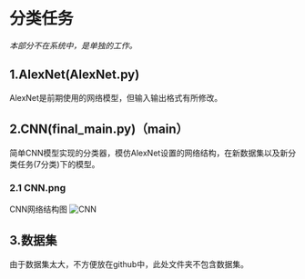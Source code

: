# 分类任务
*本部分不在系统中，是单独的工作。*

## 1.AlexNet(AlexNet.py)
AlexNet是前期使用的网络模型，但输入输出格式有所修改。

## 2.CNN(final_main.py)（main）
简单CNN模型实现的分类器，模仿AlexNet设置的网络结构，在新数据集以及新分类任务(7分类)下的模型。

### 2.1 CNN.png
CNN网络结构图
![CNN](https://github.com/starga2er777/Sustech_CS330_Final_Project/assets/83866527/44ea3d15-95f9-474a-a223-fd9fc2e3ef7a)


## 3.数据集
由于数据集太大，不方便放在github中，此处文件夹不包含数据集。
